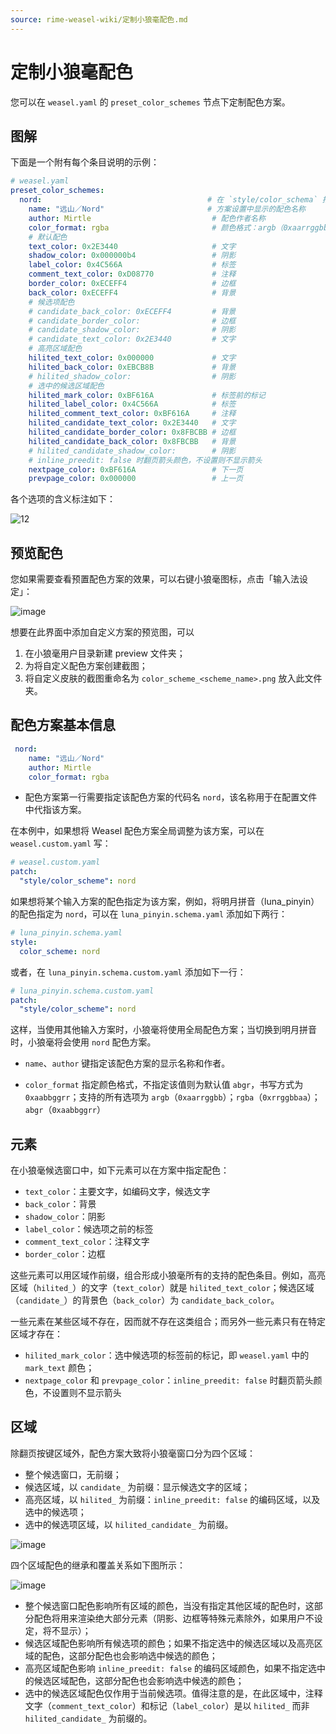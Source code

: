 ```yaml
---
source: rime-weasel-wiki/定制小狼毫配色.md
---
```


# 定制小狼毫配色

您可以在 `weasel.yaml` 的 `preset_color_schemes` 节点下定制配色方案。

## 图解

下面是一个附有每个条目说明的示例：

```yaml
# weasel.yaml
preset_color_schemes:
  nord:                                     # 在 `style/color_schema` 指定的配色方案值
    name: "远山／Nord"                       # 方案设置中显示的配色名称
    author: Mirtle                           # 配色作者名称
    color_format: rgba                       # 颜色格式：argb（0xaarrggbb）；rgba（0xrrggbbaa）；abgr（0xaabbggrr 默认）
    # 默认配色
    text_color: 0x2E3440                     # 文字
    shadow_color: 0x000000b4                 # 阴影
    label_color: 0x4C566A                    # 标签
    comment_text_color: 0xD08770             # 注释
    border_color: 0xECEFF4                   # 边框
    back_color: 0xECEFF4                     # 背景
    # 候选项配色
    # candidate_back_color: 0xECEFF4         # 背景
    # candidate_border_color:                # 边框
    # candidate_shadow_color:                # 阴影
    # candidate_text_color: 0x2E3440         # 文字
    # 高亮区域配色
    hilited_text_color: 0x000000             # 文字
    hilited_back_color: 0xEBCB8B             # 背景
    # hilited_shadow_color:                  # 阴影
    # 选中的候选区域配色
    hilited_mark_color: 0xBF616A             # 标签前的标记
    hilited_label_color: 0x4C566A            # 标签
    hilited_comment_text_color: 0xBF616A     # 注释
    hilited_candidate_text_color: 0x2E3440   # 文字
    hilited_candidate_border_color: 0x8FBCBB # 边框
    hilited_candidate_back_color: 0x8FBCBB   # 背景
    # hilited_candidate_shadow_color:        # 阴影
    # inline_preedit: false 时翻页箭头颜色，不设置则不显示箭头
    nextpage_color: 0xBF616A                 # 下一页
    prevpage_color: 0x000000                 # 上一页
```

各个选项的含义标注如下：

![12](assets/76689045/e475067b-1cae-4a4e-a8f8-dc620c1668b3.png)

## 预览配色

您如果需要查看预置配色方案的效果，可以右键小狼毫图标，点击「输入法设定」：

![image](assets/76689045/57877260-113a-4716-b16c-7c8639011744.png)

想要在此界面中添加自定义方案的预览图，可以

1. 在小狼毫用户目录新建 preview 文件夹；
2. 为将自定义配色方案创建截图；
3. 将自定义皮肤的截图重命名为 `color_scheme_<scheme_name>.png` 放入此文件夹。

## 配色方案基本信息

```yaml
 nord:
    name: "远山／Nord"
    author: Mirtle
    color_format: rgba
```

- 配色方案第一行需要指定该配色方案的代码名 `nord`，该名称用于在配置文件中代指该方案。

在本例中，如果想将 Weasel 配色方案全局调整为该方案，可以在 `weasel.custom.yaml` 写：

```yaml
# weasel.custom.yaml
patch:
  "style/color_scheme": nord
```

如果想将某个输入方案的配色指定为该方案，例如，将明月拼音（luna_pinyin）的配色指定为 `nord`，可以在 `luna_pinyin.schema.yaml` 添加如下两行：

```yaml
# luna_pinyin.schema.yaml
style:
  color_scheme: nord
```

或者，在 `luna_pinyin.schema.custom.yaml` 添加如下一行：

```yaml
# luna_pinyin.schema.custom.yaml
patch:
  "style/color_scheme": nord 
```

这样，当使用其他输入方案时，小狼毫将使用全局配色方案；当切换到明月拼音时，小狼毫将会使用 `nord` 配色方案。

- `name`、`author` 键指定该配色方案的显示名称和作者。

- `color_format` 指定颜色格式，不指定该值则为默认值 `abgr`，书写方式为 `0xaabbggrr`；支持的所有选项为 `argb`（`0xaarrggbb`）；`rgba`（`0xrrggbbaa`）；`abgr`（`0xaabbggrr`）

## 元素

在小狼毫候选窗口中，如下元素可以在方案中指定配色：

- `text_color`：主要文字，如编码文字，候选文字
- `back_color`：背景
- `shadow_color`：阴影
- `label_color`：候选项之前的标签
- `comment_text_color`：注释文字
- `border_color`：边框

这些元素可以用区域作前缀，组合形成小狼毫所有的支持的配色条目。例如，高亮区域（`hilited_`）的文字（`text_color`）就是 `hilited_text_color`；候选区域（`candidate_`）的背景色（`back_color`）为 `candidate_back_color`。

一些元素在某些区域不存在，因而就不存在这类组合；而另外一些元素只有在特定区域才存在：

- `hilited_mark_color`：选中候选项的标签前的标记，即 `weasel.yaml` 中的 `mark_text` 颜色；
- `nextpage_color` 和 `prevpage_color`：`inline_preedit: false` 时翻页箭头颜色，不设置则不显示箭头

## 区域

除翻页按键区域外，配色方案大致将小狼毫窗口分为四个区域：

- 整个候选窗口，无前缀；
- 候选区域，以 `candidate_` 为前缀：显示候选文字的区域；
- 高亮区域，以 `hilited_` 为前缀：`inline_preedit: false` 的编码区域，以及选中的候选项；
- 选中的候选项区域，以 `hilited_candidate_` 为前缀。

![image](assets/76689045/f54e061e-e360-4529-b93f-fd28160e4ba1.png)

四个区域配色的继承和覆盖关系如下图所示：

![image](assets/76689045/2c92ceb1-8a53-45b1-ae90-5c6b06f6e58b.png)

- 整个候选窗口配色影响所有区域的颜色，当没有指定其他区域的配色时，这部分配色将用来渲染绝大部分元素（阴影、边框等特殊元素除外，如果用户不设定，将不显示）；
- 候选区域配色影响所有候选项的颜色；如果不指定选中的候选区域以及高亮区域的配色，这部分配色也会影响选中候选的颜色；
- 高亮区域配色影响 `inline_preedit: false` 的编码区域颜色，如果不指定选中的候选区域配色，这部分配色也会影响选中候选的颜色；
- 选中的候选区域配色仅作用于当前候选项。值得注意的是，在此区域中，注释文字（`comment_text_color`）和标记（`label_color`）是以 `hilited_` 而非 `hilited_candidate_` 为前缀的。